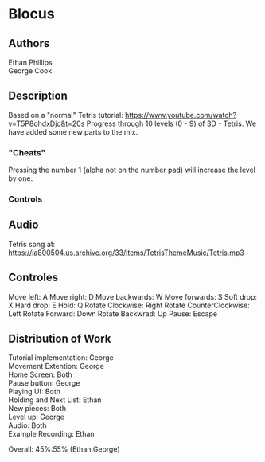 # Blocus

## Authors

Ethan Phillips    
George Cook    

## Description

Based on a "normal" Tetris tutorial: https://www.youtube.com/watch?v=T5P8ohdxDjo&t=20s 
Progress through 10 levels (0 - 9) of 3D - Tetris. We have added some new parts to the mix.

### "Cheats"

Pressing the number 1 (alpha not on the number pad) will increase the level by one.   

### Controls

## Audio

Tetris song at: https://ia800504.us.archive.org/33/items/TetrisThemeMusic/Tetris.mp3    

## Controles

Move left: A
Move right: D
Move backwards: W
Move forwards: S
Soft drop: X
Hard drop: E
Hold: Q
Rotate Clockwise: Right
Rotate CounterClockwise: Left
Rotate Forward: Down
Rotate Backwrad: Up
Pause: Escape

## Distribution of Work

Tutorial implementation: George    
Movement Extention: George   
Home Screen: Both    
Pause button: George   
Playing UI: Both    
Holding and Next List: Ethan    
New pieces: Both   
Level up: George   
Audio: Both   
Example Recording: Ethan   

Overall: 45%:55% (Ethan:George)   
